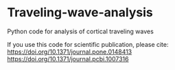 # Traveling-wave-analysis
Python code for analysis of cortical traveling waves

If you use this code for scientific publication, please cite:  
https://doi.org/10.1371/journal.pone.0148413  
https://doi.org/10.1371/journal.pcbi.1007316  

